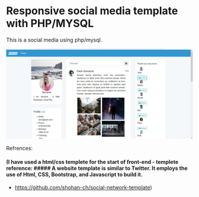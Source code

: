 # Responsive social media template with PHP/MYSQL

This is a social media using php/mysql. 


![plot](DemoSocialMedia.jpeg)


Refrences:
#### (I have used a html/css templete for the start of front-end - templete reference: ##### A website template is similar to Twitter. It employs the use of Html, CSS, Bootstrap, and Javascript to build it.
 -  https://github.com/shohan-ch/social-network-template)